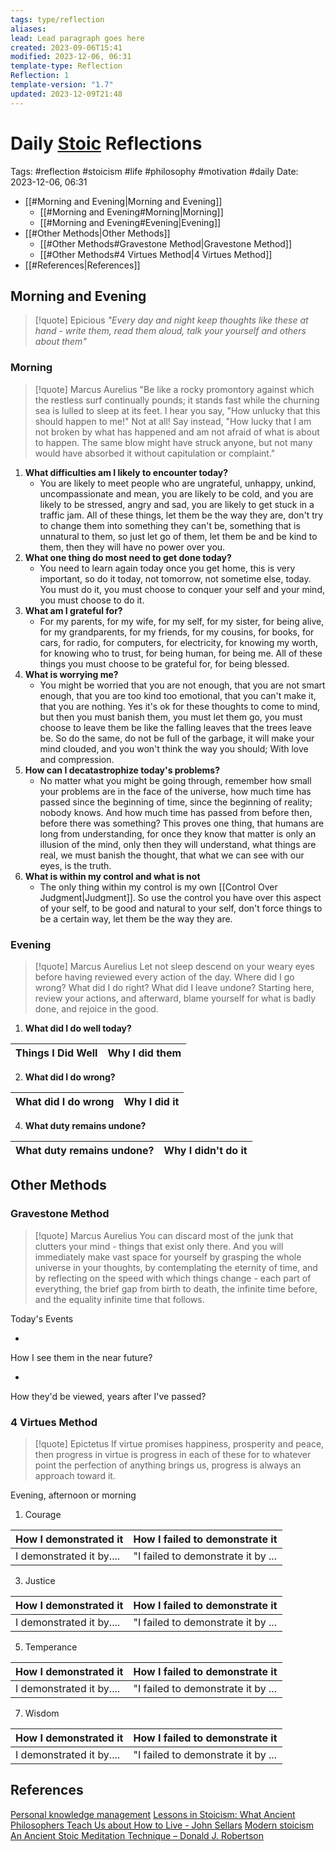 ```yaml
---
tags: type/reflection
aliases: 
lead: Lead paragraph goes here
created: 2023-09-06T15:41
modified: 2023-12-06, 06:31
template-type: Reflection
Reflection: 1
template-version: "1.7"
updated: 2023-12-09T21:48
---
```



# Daily [Stoic](../SLIP-BOX/Stoicism.md) Reflections

Tags:  #reflection #stoicism #life #philosophy #motivation #daily 
Date: 2023-12-06, 06:31

- [[#Morning and Evening|Morning and Evening]]
	- [[#Morning and Evening#Morning|Morning]]
	- [[#Morning and Evening#Evening|Evening]]
- [[#Other Methods|Other Methods]]
	- [[#Other Methods#Gravestone Method|Gravestone Method]]
	- [[#Other Methods#4 Virtues Method|4 Virtues Method]]
- [[#References|References]]


## Morning and Evening

> [!quote] Epicious 
> _"Every day and night keep thoughts like these at hand - write them, read them aloud, talk your yourself and others about them"_

### Morning

> [!quote] Marcus Aurelius
> "Be like a rocky promontory against which the restless surf continually pounds; it stands fast while the churning sea is lulled to sleep at its feet. I hear you say, "How unlucky that this should happen to me!" Not at all! Say instead, "How lucky that I am not broken by what has happened and am not afraid of what is about to happen. The same blow might have struck anyone, but not many would have absorbed it without capitulation or complaint."

1. **What difficulties am I likely to encounter today?**
	- You are likely to meet people who are ungrateful, unhappy, unkind, uncompassionate and mean, you are likely to be cold, and you are likely to be stressed, angry and sad, you are likely to get stuck in a traffic jam. All of these things, let them be the way they are, don't try to change them into something they can't be, something that is unnatural to them, so just let go of them, let them be and be kind to them, then they will have no power over you. 
2. **What one thing do most need to get done today?**
	- You need to learn again today once you get home, this is very important, so do it today, not tomorrow, not sometime else, today. You must do it, you must choose to conquer your self and your mind, you must choose to do it.
1. **What am I grateful for?**
	- For my parents, for my wife, for my self, for my sister, for being alive, for my grandparents, for my friends, for my cousins, for books, for cars, for radio, for computers, for electricity, for knowing my worth, for knowing who to trust, for being human, for being me. All of these things you must choose to be grateful for, for being blessed.
2. **What is worrying me?**
	- You might be worried that you are not enough, that you are not smart enough, that you are too kind too emotional, that you can't make it, that you are nothing. Yes it's ok for these thoughts to come to mind, but then you must banish them, you must let them go, you must choose to leave them be like the falling leaves that the trees leave be. So do the same, do not be full of the garbage, it will make your mind clouded, and you won't think the way you should; With love and compression.
1. **How can I decatastrophize today's problems?**
	- No matter what you might be going through, remember how small your problems are in the face of the universe, how much time has passed since the beginning of time, since the beginning of reality; nobody knows. And how much time has passed from before then, before there was something? This proves one thing, that humans are long from understanding, for once they know that matter is only an illusion of the mind, only then they will understand, what things are real, we must banish the thought, that what we can see with our eyes, is the truth.  
2. **What is within my control and what is not**
	- The only thing within my control is my own [[Control Over Judgment|Judgment]]. So use the control you have over this aspect of your self, to be good and natural to your self, don't force things to be a certain way, let them be the way they are.

### Evening

> [!quote] Marcus Aurelius
> Let not sleep descend on your weary eyes before having reviewed every action of the day. Where did I go wrong? What did I do right? What did I leave undone? Starting here, review your actions, and afterward, blame yourself for what is badly done, and rejoice in the good.

1. **What did I do well today?**

| Things I Did Well | Why I did them |
| ------------------- | ---------------- |

2. **What did I do wrong?**

| What did I do wrong | Why I did it |
| ------------------- | ---------------- |

4. **What duty remains undone?**

| What duty remains undone? | Why I didn't do it |
| ------------------- | ---------------- |

## Other Methods

### Gravestone Method

> [!quote] Marcus Aurelius
> You can discard most of the junk that clutters your mind - things that exist only there. And you will immediately make vast space for yourself by grasping the whole universe in your thoughts, by contemplating the eternity of time, and by reflecting on the speed with which things change - each part of everything, the brief gap from birth to death, the infinite time before, and the equality infinite time that follows. 

Today's Events 

-

How I see them in the near future? 

-

How they'd be viewed, years after I've passed?

### 4 Virtues Method

> [!quote] Epictetus 
> If virtue promises happiness, prosperity and peace, then progress in virtue is progress in each of these for to whatever point the perfection of anything brings us, progress is always an approach toward it.

Evening, afternoon or morning

1. Courage 

| How I demonstrated it  | How I failed to demonstrate it |
| ------------------- | ---------------- |
| I demonstrated it by....                 | "I failed to demonstrate it by ...              |

3. Justice

| How I demonstrated it  | How I failed to demonstrate it |
| ------------------- | ---------------- |
| I demonstrated it by....                 | "I failed to demonstrate it by ...             

5. Temperance

| How I demonstrated it  | How I failed to demonstrate it |
| ------------------- | ---------------- |
| I demonstrated it by....                 | "I failed to demonstrate it by ...             

7. Wisdom

| How I demonstrated it  | How I failed to demonstrate it |
| ------------------- | ---------------- |
| I demonstrated it by....                 | "I failed to demonstrate it by ...             

## References

[Personal knowledge management](Personal%20knowledge%20management.md)
[Lessons in Stoicism: What Ancient Philosophers Teach Us about How to Live - John Sellars](https://books.google.cz/books/about/Lessons_in_Stoicism.html?id=ky84zQEACAAJ&redir_esc=y)
[Modern stoicism](https://modernstoicism.com/)
[An Ancient Stoic Meditation Technique – Donald J. Robertson](https://donaldrobertson.name/2017/03/22/an-ancient-stoic-meditation-technique/)


